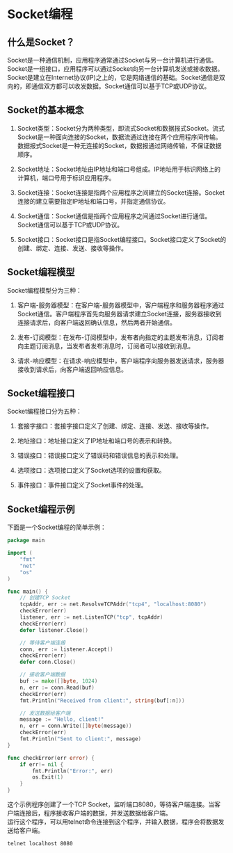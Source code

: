 # Socket编程

## 什么是Socket？   
Socket是一种通信机制，应用程序通常通过Socket与另一台计算机进行通信。Socket是一组接口，应用程序可以通过Socket向另一台计算机发送或接收数据。Socket是建立在Internet协议(IP)之上的，它是网络通信的基础。Socket通信是双向的，即通信双方都可以收发数据。Socket通信可以基于TCP或UDP协议。

## Socket的基本概念  
1. Socket类型：Socket分为两种类型，即流式Socket和数据报式Socket。流式Socket是一种面向连接的Socket，数据流通过连接在两个应用程序间传输。数据报式Socket是一种无连接的Socket，数据报通过网络传输，不保证数据顺序。

2. Socket地址：Socket地址由IP地址和端口号组成。IP地址用于标识网络上的计算机，端口号用于标识应用程序。

3. Socket连接：Socket连接是指两个应用程序之间建立的Socket连接。Socket连接的建立需要指定IP地址和端口号，并指定通信协议。

4. Socket通信：Socket通信是指两个应用程序之间通过Socket进行通信。Socket通信可以基于TCP或UDP协议。

5. Socket接口：Socket接口是指Socket编程接口。Socket接口定义了Socket的创建、绑定、连接、发送、接收等操作。

## Socket编程模型  
Socket编程模型分为三种： 
1. 客户端-服务器模型：在客户端-服务器模型中，客户端程序和服务器程序通过Socket通信。客户端程序首先向服务器请求建立Socket连接，服务器接收到连接请求后，向客户端返回确认信息，然后两者开始通信。

2. 发布-订阅模型：在发布-订阅模型中，发布者向指定的主题发布消息，订阅者向主题订阅消息，当发布者发布消息时，订阅者可以接收到消息。

3. 请求-响应模型：在请求-响应模型中，客户端程序向服务器发送请求，服务器接收到请求后，向客户端返回响应信息。

## Socket编程接口  
Socket编程接口分为五种：
1. 套接字接口：套接字接口定义了创建、绑定、连接、发送、接收等操作。

2. 地址接口：地址接口定义了IP地址和端口号的表示和转换。

3. 错误接口：错误接口定义了错误码和错误信息的表示和处理。

4. 选项接口：选项接口定义了Socket选项的设置和获取。

5. 事件接口：事件接口定义了Socket事件的处理。
## Socket编程示例  
下面是一个Socket编程的简单示例：

```go
package main

import (
    "fmt"
    "net"
    "os"
)

func main() {
    // 创建TCP Socket
    tcpAddr, err := net.ResolveTCPAddr("tcp4", "localhost:8080")
    checkError(err)
    listener, err := net.ListenTCP("tcp", tcpAddr)
    checkError(err)
    defer listener.Close()

    // 等待客户端连接
    conn, err := listener.Accept()
    checkError(err)
    defer conn.Close()

    // 接收客户端数据
    buf := make([]byte, 1024)
    n, err := conn.Read(buf)
    checkError(err)
    fmt.Println("Received from client:", string(buf[:n]))

    // 发送数据给客户端
    message := "Hello, client!"
    n, err = conn.Write([]byte(message))
    checkError(err)
    fmt.Println("Sent to client:", message)
}

func checkError(err error) {
    if err!= nil {
        fmt.Println("Error:", err)
        os.Exit(1)
    }
}
```

这个示例程序创建了一个TCP Socket，监听端口8080，等待客户端连接。当客户端连接后，程序接收客户端的数据，并发送数据给客户端。    
运行这个程序，可以用telnet命令连接到这个程序，并输入数据，程序会将数据发送给客户端。   
```
telnet localhost 8080
```